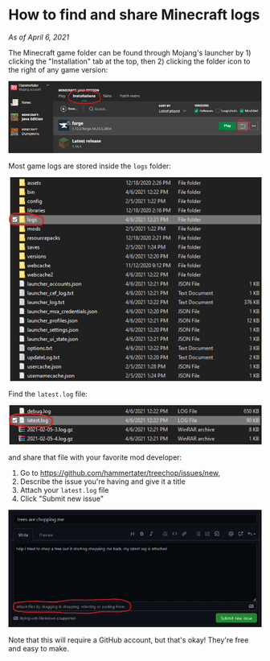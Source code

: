 # How to find and share Minecraft logs

*As of April 6, 2021*

The Minecraft game folder can be found through Mojang's launcher by 1) clicking the "Installation" tab at the top, then 2) clicking the folder icon to the right of any game version:
 
![open_folder_from_launcher](open_folder_from_launcher.png)

Most game logs are stored inside the `logs` folder:

![logs_folder](logs_folder.png)

Find the `latest.log` file:

![latest_log](latest_log.png)

and share that file with your favorite mod developer:
 1. Go to https://github.com/hammertater/treechop/issues/new,
 1. Describe the issue you're having and give it a title
 1. Attach your `latest.log` file
 4. Click "Submit new issue"
 
![oh_no_i_got_chopped](oh_no_i_got_chopped.png)

 Note that this will require a GitHub account, but that's okay! They're free and easy to make.
 